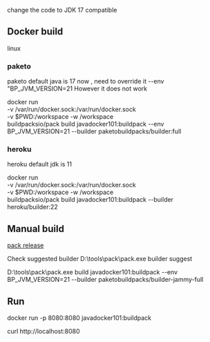 
change the code to JDK 17 compatible 


## Docker build


linux 

### paketo

paketo default java is 17 now , need to override it --env "BP_JVM_VERSION=21
However it does not work

docker run \
-v /var/run/docker.sock:/var/run/docker.sock \
-v $PWD:/workspace -w /workspace \
buildpacksio/pack build javadocker101:buildpack  --env BP_JVM_VERSION=21 --builder  paketobuildpacks/builder:full


### heroku

heroku default jdk is 11

docker run \
-v /var/run/docker.sock:/var/run/docker.sock \
-v $PWD:/workspace -w /workspace \
buildpacksio/pack build javadocker101:buildpack --builder   heroku/builder:22


## Manual build

[pack release](https://github.com/buildpacks/pack/releases)

Check suggested builder D:\tools\pack\pack.exe builder suggest

D:\tools\pack\pack.exe build javadocker101:buildpack  --env BP_JVM_VERSION=21  --builder  paketobuildpacks/builder-jammy-full


## Run

docker run -p 8080:8080 javadocker101:buildpack

curl http://localhost:8080